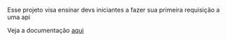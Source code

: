 Esse projeto visa ensinar devs iniciantes a fazer sua primeira requisição a uma api

Veja a documentação [aqui](https://github.com/Pliniodev/LearningApiRequest/wiki)
